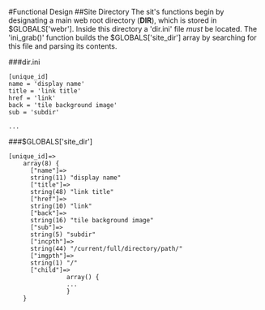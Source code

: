 #Functional Design
##Site Directory
The sit's functions begin by designating a main web root directory (__DIR__), which is stored in $GLOBALS['webr'].  Inside this directory a 'dir.ini' file *must* be located.  The 'ini_grab()' function builds the $GLOBALS['site_dir'] array by searching for this file and parsing its contents.

###dir.ini
```
[unique_id]
name = 'display name'
title = 'link title'
href = 'link'
back = 'tile background image'
sub = 'subdir'

...
```

###$GLOBALS['site_dir']
```
[unique_id]=>
    array(8) {
      ["name"]=>
      string(11) "display name"
      ["title"]=>
      string(48) "link title"
      ["href"]=>
      string(10) "link"
      ["back"]=>
      string(16) "tile background image"
      ["sub"]=>
      string(5) "subdir"
      ["incpth"]=>
      string(44) "/current/full/directory/path/"
      ["imgpth"]=>
      string(1) "/"
      ["child"]=>
				array() {
				...
				}
    }
```